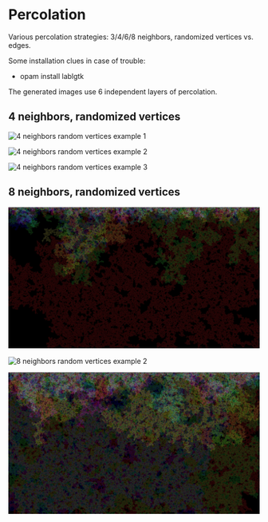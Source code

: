 # Percolation
Various percolation strategies: 3/4/6/8 neighbors, randomized vertices vs. edges.

Some installation clues in case of trouble:
* opam install lablgtk

The generated images use 6 independent layers of percolation.

## 4 neighbors, randomized vertices

![4 neighbors random vertices example 1](images/Neighbors_4_rand_vertices_ex_1.jpg)

![4 neighbors random vertices example 2](images/Neighbors_4_rand_vertices_ex_2.jpg)

![4 neighbors random vertices example 3](images/Neighbors_4_rand_vertices_ex_3.jpg)

## 8 neighbors, randomized vertices

![8 neighbors random vertices example 1](images/Neighbors_8_rand_vertices_ex_1.jpg)

![8 neighbors random vertices example 2](images/Neighbors_8_rand_vertices_ex_2.jpg)

![8 neighbors random vertices example 3](images/Neighbors_8_rand_vertices_ex_3.jpg)
